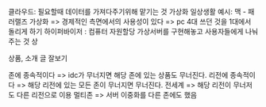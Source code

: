 
클라우드: 필요할때 데이터를 가져다주기위해 맡기는 것
가상화 일상생활 예시: 맥 - 패러랠즈
가상화 => 경제적인 측면에서의 사용성이 있다 => pc 4대 쓰던 것을 1대에서 돌리게 하기
하이퍼바이저 : 컴퓨터 자원할당 
가상서버를 구현해놓고 사용자들에게 나눠주는 것
상


상품, 소개 글 잘보기

존에 종속적이다 => idc가 무너지면 해당 존에 있는 상품도 무너진다.
리전에 종속적이다  => 해당 리전에 있는 모든 존이 무너지면 무너진다.
전세계 => 해당 리전이 무너저도 다른 리전으로 이용
멀티존 => 서버 이중화를 다른 존에도 했음
